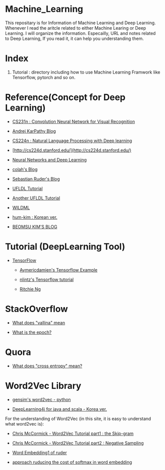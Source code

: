 # Machine_Learning

  This repositary is for Information of Machine Learning and Deep Learning. Whenever I read the aritcle related to either Machine Learing or Deep Learning. I will organize the information. Especailly, URL and notes related to Deep Learning, If you read it, it can help you understanding them.  

# Index

  01. Tutorial : directory including how to use Machine Learning Framwork like Tensorflow, pytorch and so on.  
 
# Reference(Concept for Deep Learning)

  - [CS231n : Convolution Neural Network for Visual Recognition](http://cs231n.stanford.edu/)
 
   - [Andrej KarPathy Blog](http://karpathy.github.io/)
 
  - [CS224n : Natural Language Processing with Deep learning](http://web.stanford.edu/class/cs224n/index.html)
 
  - [http://cs224d.stanford.edu/](http://cs224d.stanford.edu/)
 
  - [Neural Networks and Deep Learning](http://neuralnetworksanddeeplearning.com)
 
  - [colah's Blog](http://colah.github.io/archive.html)
 
  - [Sebastian Ruder's Blog](http://ruder.io/#open)
 
  - [UFLDL Tutorial](http://ufldl.stanford.edu/wiki/index.php/Neural_Networks)
 
  - [Another UFLDL Tutorial](http://ufldl.stanford.edu/tutorial/)
 
  - [WILDML](http://www.wildml.com/)
 
  - [hum-kim : Korean ver.](https://hunkim.github.io/ml/)
 
  - [BEOMSU KIM'S BLOG](http://shuuki4.github.io/deep%20learning/2016/05/20/Gradient-Descent-Algorithm-Overview.html)
 
# Tutorial (DeepLearning Tool)

  - [TensorFlow](https://www.tensorflow.org/)

    - [Aymericdamien's Tensorflow Example](https://github.com/aymericdamien/TensorFlow-Examples)
   
    - [nlintz's Tensorflow tutorial](https://github.com/nlintz/TensorFlow-Tutorials)
   
    - [Ritchie Ng](http://www.ritchieng.com/machine-learning/deep-learning/tensorflow/regularization/)
   
# StackOverflow 

  - [What does "vallina" mean](https://stats.stackexchange.com/questions/295180/what-does-vanilla-mean)

  - [What is the epoch?](https://www.quora.com/What-is-an-epoch-in-deep-learning)
 
# Quora 

 - [What does "cross entropy" mean?](https://www.quora.com/Whats-an-intuitive-way-to-think-of-cross-entropy)
 
# Word2Vec Library 
 
  - [gensim's word2vec - python](https://radimrehurek.com/gensim/models/word2vec.html)
  
  - [DeepLearning4j for java and scala - Korea ver.](https://deeplearning4j.org/kr-index)
  
  For the understanding of Word2Vec (in this site, it is easy to understand what word2vec is): 
   
  - [Chris McCormick - Word2Vec Tutorial part1 : the Skip-gram](http://mccormickml.com/2016/04/19/word2vec-tutorial-the-skip-gram-model/)
  
  - [Chris McCormick - Word2Vec Tutorial part2 : Negative Sampling](http://mccormickml.com/2017/01/11/word2vec-tutorial-part-2-negative-sampling/)

  - [Word Embedding1 of ruder](http://ruder.io/word-embeddings-1/index.html)
  
  - [approach ruducing the cost of softmax in word embedding](http://ruder.io/word-embeddings-softmax/index.html)
